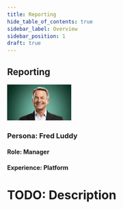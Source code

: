 ```yaml
---
title: Reporting
hide_table_of_contents: true
sidebar_label: Overview
sidebar_position: 1
draft: true
---
```


## Reporting

![](../images/2023-09-11-09-20-47.png)

### Persona: Fred Luddy

#### Role: Manager
#### Experience: Platform


# TODO: Description